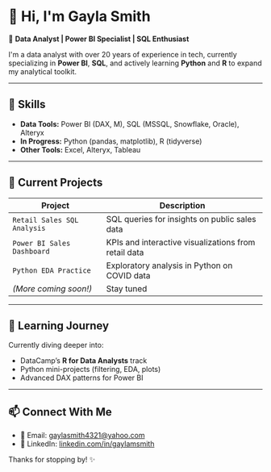# 👋 Hi, I'm Gayla Smith

🎯 **Data Analyst | Power BI Specialist | SQL Enthusiast**

I'm a data analyst with over 20 years of experience in tech, currently specializing in **Power BI**, **SQL**, and actively learning **Python** and **R** to expand my analytical toolkit.

---

## 🔧 Skills

- **Data Tools:** Power BI (DAX, M), SQL (MSSQL, Snowflake, Oracle), Alteryx
- **In Progress:** Python (pandas, matplotlib), R (tidyverse)
- **Other Tools:** Excel, Alteryx, Tableau

---

## 📘 Current Projects

| Project | Description |
|--------|-------------|
| `Retail Sales SQL Analysis` | SQL queries for insights on public sales data |
| `Power BI Sales Dashboard` | KPIs and interactive visualizations from retail data |
| `Python EDA Practice` | Exploratory analysis in Python on COVID data |
| *(More coming soon!)* | Stay tuned |

---

## 🌱 Learning Journey

Currently diving deeper into:
- DataCamp’s **R for Data Analysts** track
- Python mini-projects (filtering, EDA, plots)
- Advanced DAX patterns for Power BI

---

## 📫 Connect With Me

- 📧 Email: [gaylasmith4321@yahoo.com](mailto:gaylasmith4321@yahoo.com)
- 💼 LinkedIn: [linkedin.com/in/gaylamsmith](https://www.linkedin.com/in/gaylamsmith/)

Thanks for stopping by! ✨


<!---
gaylam/gaylam is a ✨ special ✨ repository because its `README.md` (this file) appears on your GitHub profile.
You can click the Preview link to take a look at your changes.
--->
